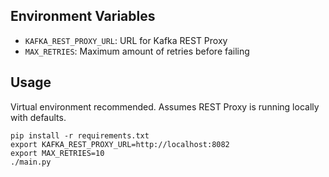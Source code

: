 Environment Variables
---------------------

* `KAFKA_REST_PROXY_URL`: URL for Kafka REST Proxy
* `MAX_RETRIES`: Maximum amount of retries before failing

Usage
-----

Virtual environment recommended. Assumes REST Proxy is running locally with defaults.

    pip install -r requirements.txt
    export KAFKA_REST_PROXY_URL=http://localhost:8082
    export MAX_RETRIES=10
    ./main.py
